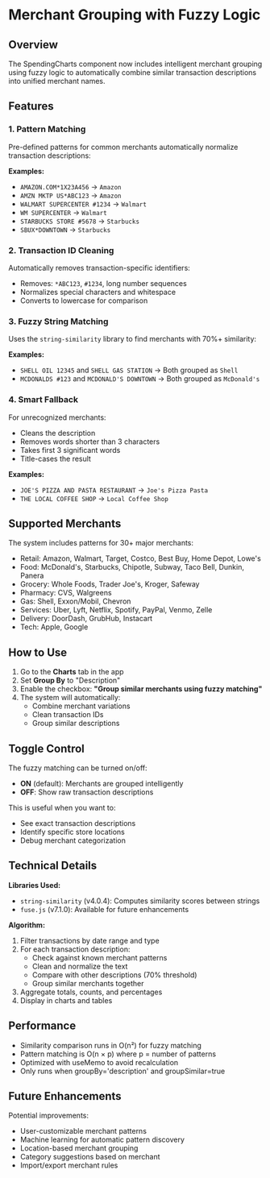 # Merchant Grouping with Fuzzy Logic

## Overview

The SpendingCharts component now includes intelligent merchant grouping using fuzzy logic to automatically combine similar transaction descriptions into unified merchant names.

## Features

### 1. **Pattern Matching**
Pre-defined patterns for common merchants automatically normalize transaction descriptions:

**Examples:**
- `AMAZON.COM*1X23A456` → `Amazon`
- `AMZN MKTP US*ABC123` → `Amazon`
- `WALMART SUPERCENTER #1234` → `Walmart`
- `WM SUPERCENTER` → `Walmart`
- `STARBUCKS STORE #5678` → `Starbucks`
- `SBUX*DOWNTOWN` → `Starbucks`

### 2. **Transaction ID Cleaning**
Automatically removes transaction-specific identifiers:
- Removes: `*ABC123`, `#1234`, long number sequences
- Normalizes special characters and whitespace
- Converts to lowercase for comparison

### 3. **Fuzzy String Matching**
Uses the `string-similarity` library to find merchants with 70%+ similarity:

**Examples:**
- `SHELL OIL 12345` and `SHELL GAS STATION` → Both grouped as `Shell`
- `MCDONALDS #123` and `MCDONALD'S DOWNTOWN` → Both grouped as `McDonald's`

### 4. **Smart Fallback**
For unrecognized merchants:
- Cleans the description
- Removes words shorter than 3 characters
- Takes first 3 significant words
- Title-cases the result

**Examples:**
- `JOE'S PIZZA AND PASTA RESTAURANT` → `Joe's Pizza Pasta`
- `THE LOCAL COFFEE SHOP` → `Local Coffee Shop`

## Supported Merchants

The system includes patterns for 30+ major merchants:
- Retail: Amazon, Walmart, Target, Costco, Best Buy, Home Depot, Lowe's
- Food: McDonald's, Starbucks, Chipotle, Subway, Taco Bell, Dunkin, Panera
- Grocery: Whole Foods, Trader Joe's, Kroger, Safeway
- Pharmacy: CVS, Walgreens
- Gas: Shell, Exxon/Mobil, Chevron
- Services: Uber, Lyft, Netflix, Spotify, PayPal, Venmo, Zelle
- Delivery: DoorDash, GrubHub, Instacart
- Tech: Apple, Google

## How to Use

1. Go to the **Charts** tab in the app
2. Set **Group By** to "Description"
3. Enable the checkbox: **"Group similar merchants using fuzzy matching"**
4. The system will automatically:
   - Combine merchant variations
   - Clean transaction IDs
   - Group similar descriptions

## Toggle Control

The fuzzy matching can be turned on/off:
- **ON** (default): Merchants are grouped intelligently
- **OFF**: Show raw transaction descriptions

This is useful when you want to:
- See exact transaction descriptions
- Identify specific store locations
- Debug merchant categorization

## Technical Details

**Libraries Used:**
- `string-similarity` (v4.0.4): Computes similarity scores between strings
- `fuse.js` (v7.1.0): Available for future enhancements

**Algorithm:**
1. Filter transactions by date range and type
2. For each transaction description:
   - Check against known merchant patterns
   - Clean and normalize the text
   - Compare with other descriptions (70% threshold)
   - Group similar merchants together
3. Aggregate totals, counts, and percentages
4. Display in charts and tables

## Performance

- Similarity comparison runs in O(n²) for fuzzy matching
- Pattern matching is O(n × p) where p = number of patterns
- Optimized with useMemo to avoid recalculation
- Only runs when groupBy='description' and groupSimilar=true

## Future Enhancements

Potential improvements:
- User-customizable merchant patterns
- Machine learning for automatic pattern discovery
- Location-based merchant grouping
- Category suggestions based on merchant
- Import/export merchant rules
